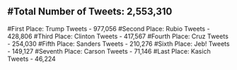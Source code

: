 #Total Number of Tweets: 2,553,310 
---
#First Place: Trump Tweets - 977,056
#Second Place: Rubio Tweets - 428,806
#Third Place: Clinton Tweets - 417,567
#Fourth Place: Cruz Tweets - 254,030
#Fifth Place: Sanders Tweets - 210,276
#Sixth Place: Jeb! Tweets - 149,127
#Seventh Place: Carson Tweets - 71,146
#Last Place: Kasich Tweets - 46,224

